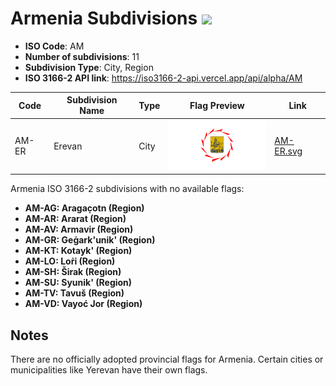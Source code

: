 # Armenia Subdivisions ![](https://flagcdn.com/h40/am.png)

- **ISO Code**: AM
- **Number of subdivisions**: 11
- **Subdivision Type**: City, Region
- **ISO 3166-2 API link**: https://iso3166-2-api.vercel.app/api/alpha/AM

| Code  | Subdivision Name         | Type | Flag Preview | Link |
|-------|--------------------------|--------------| -------------- |----------|
| AM-ER | Erevan | City | <img src='https://raw.githubusercontent.com/amckenna41/iso3166-flags/main/iso3166-2-flags/AM/AM-ER.svg' height='80'> | [AM-ER.svg](https://raw.githubusercontent.com/amckenna41/iso3166-flags/main/iso3166-2-flags/AM/AM-ER.svg) |

Armenia ISO 3166-2 subdivisions with no available flags:

* **AM-AG: Aragac̣otn (Region)**
* **AM-AR: Ararat (Region)**
* **AM-AV: Armavir (Region)**
* **AM-GR: Geġark'unik' (Region)**
* **AM-KT: Kotayk' (Region)**
* **AM-LO: Loṙi (Region)**
* **AM-SH: Širak (Region)**
* **AM-SU: Syunik' (Region)**
* **AM-TV: Tavuš (Region)**
* **AM-VD: Vayoć Jor (Region)**

## Notes
There are no officially adopted provincial flags for Armenia. Certain cities or municipalities like Yerevan have their own flags.